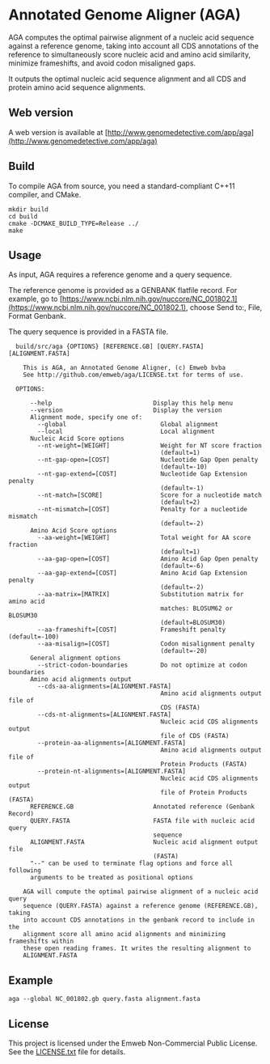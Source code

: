 # Annotated Genome Aligner (AGA)

AGA computes the optimal pairwise alignment of a nucleic acid sequence
against a reference genome, taking into account all CDS annotations of
the reference to simultaneously score nucleic acid and amino acid
similarity, minimize frameshifts, and avoid codon misaligned gaps.

It outputs the optimal nucleic acid sequence alignment and all CDS and
protein amino acid sequence alignments.

## Web version

A web version is available at
[http://www.genomedetective.com/app/aga](http://www.genomedetective.com/app/aga)

## Build

To compile AGA from source, you need a standard-compliant C++11
compiler, and CMake.

```
mkdir build
cd build
cmake -DCMAKE_BUILD_TYPE=Release ../
make
```

## Usage

As input, AGA requires a reference genome and a query sequence.

The reference genome is provided as a GENBANK flatfile record. For
example, go to [https://www.ncbi.nlm.nih.gov/nuccore/NC_001802.1](https://www.ncbi.nlm.nih.gov/nuccore/NC_001802.1), choose Send to:, File, Format Genbank.

The query sequence is provided in a FASTA file.

```
  build/src/aga {OPTIONS} [REFERENCE.GB] [QUERY.FASTA] [ALIGNMENT.FASTA]

    This is AGA, an Annotated Genome Aligner, (c) Emweb bvba
    See http://github.com/emweb/aga/LICENSE.txt for terms of use.

  OPTIONS:

      --help                            Display this help menu
      --version                         Display the version
      Alignment mode, specify one of:
        --global                          Global alignment
        --local                           Local alignment
      Nucleic Acid Score options
        --nt-weight=[WEIGHT]              Weight for NT score fraction
                                          (default=1)
        --nt-gap-open=[COST]              Nucleotide Gap Open penalty
                                          (default=-10)
        --nt-gap-extend=[COST]            Nucleotide Gap Extension penalty
                                          (default=-1)
        --nt-match=[SCORE]                Score for a nucleotide match
                                          (default=2)
        --nt-mismatch=[COST]              Penalty for a nucleotide mismatch
                                          (default=-2)
      Amino Acid Score options
        --aa-weight=[WEIGHT]              Total weight for AA score fraction
                                          (default=1)
        --aa-gap-open=[COST]              Amino Acid Gap Open penalty
                                          (default=-6)
        --aa-gap-extend=[COST]            Amino Acid Gap Extension penalty
                                          (default=-2)
        --aa-matrix=[MATRIX]              Substitution matrix for amino acid
                                          matches: BLOSUM62 or BLOSUM30
                                          (default=BLOSUM30)
        --aa-frameshift=[COST]            Frameshift penalty (default=-100)
        --aa-misalign=[COST]              Codon misalignment penalty
                                          (default=-20)
      General alignment options
        --strict-codon-boundaries         Do not optimize at codon boundaries
      Amino acid alignments output
        --cds-aa-alignments=[ALIGNMENT.FASTA]
                                          Amino acid alignments output file of
                                          CDS (FASTA)
        --cds-nt-alignments=[ALIGNMENT.FASTA]
                                          Nucleic acid CDS alignments output
                                          file of CDS (FASTA)
        --protein-aa-alignments=[ALIGNMENT.FASTA]
                                          Amino acid alignments output file of
                                          Protein Products (FASTA)
        --protein-nt-alignments=[ALIGNMENT.FASTA]
                                          Nucleic acid CDS alignments output
                                          file of Protein Products (FASTA)
      REFERENCE.GB                      Annotated reference (Genbank Record)
      QUERY.FASTA                       FASTA file with nucleic acid query
                                        sequence
      ALIGNMENT.FASTA                   Nucleic acid alignment output file
                                        (FASTA)
      "--" can be used to terminate flag options and force all following
      arguments to be treated as positional options

    AGA will compute the optimal pairwise alignment of a nucleic acid query
    sequence (QUERY.FASTA) against a reference genome (REFERENCE.GB), taking
    into account CDS annotations in the genbank record to include in the
    alignment score all amino acid alignments and minimizing frameshifts within
    these open reading frames. It writes the resulting alignment to
    ALIGNMENT.FASTA
```

## Example

```
aga --global NC_001802.gb query.fasta alignment.fasta
```

## License

This project is licensed under the Emweb Non-Commercial Public
License. See the [LICENSE.txt](LICENSE.txt) file for details.
